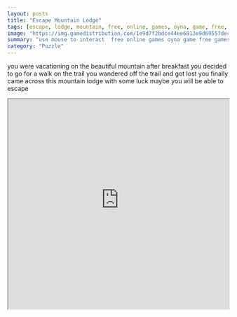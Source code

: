 ```yaml
---
layout: posts
title: "Escape Mountain Lodge"
tags: [escape, lodge, mountain, free, online, games, oyna, game, free, games, play, play, games]
image: "https://img.gamedistribution.com/1e9d7f2bdce44ee6813e9d69557dec8d.jpg"
summary: "use mouse to interact  free online games oyna game free games play play games"
category: "Puzzle"
---
```


you were vacationing on the beautiful mountain after breakfast you decided to go for a walk on the trail you wandered off the trail and got lost you finally came across this mountain lodge with some luck maybe you will be able to escape

<iframe width="100%" height="480px;" src="https://flash.gamedistribution.com?game=1e9d7f2bdce44ee6813e9d69557dec8d"></iframe>